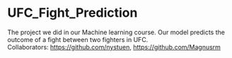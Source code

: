 # UFC_Fight_Prediction
The project we did in our Machine learning course. Our model predicts the outcome of a fight between two fighters in UFC.   
Collaborators: https://github.com/nystuen, https://github.com/Magnusrm


